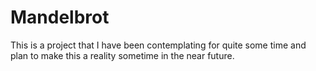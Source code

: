 # Mandelbrot
This is a project that I have been contemplating for quite some time and plan to make this a reality sometime in the near future.
